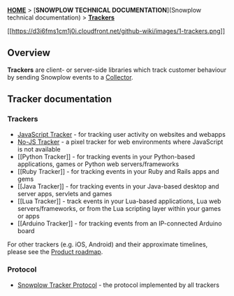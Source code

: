 [**HOME**](Home) > [**SNOWPLOW TECHNICAL DOCUMENTATION**](Snowplow technical documentation) > [**Trackers**](trackers)

[[https://d3i6fms1cm1j0i.cloudfront.net/github-wiki/images/1-trackers.png]] 

## Overview

**Trackers** are client- or server-side libraries which track customer behaviour by sending Snowplow events to a [Collector](collectors).

## Tracker documentation

### Trackers

* [JavaScript Tracker](Javascript-Tracker) - for tracking user activity on websites and webapps
* [No-JS Tracker](No-JS-Tracker) - a pixel tracker for web environments where JavaScript is not available
* [[Python Tracker]] - for tracking events in your Python-based applications, games or Python web servers/frameworks
* [[Ruby Tracker]] - for tracking events in your Ruby and Rails apps and gems
* [[Java Tracker]] - for tracking events in your Java-based desktop and server apps, servlets and games
* [[Lua Tracker]] - track events in your Lua-based applications, Lua web servers/frameworks, or from the Lua scripting layer within your games or apps
* [[Arduino Tracker]] - for tracking events from an IP-connected Arduino board

For other trackers (e.g. iOS, Android) and their approximate timelines, please see the [Product roadmap](Product-roadmap).

### Protocol

* [Snowplow Tracker Protocol](snowplow-tracker-protocol) - the protocol implemented by all trackers
